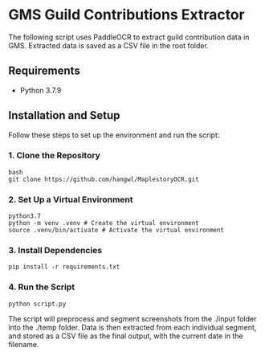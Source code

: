 # GMS Guild Contributions Extractor

The following script uses PaddleOCR to extract guild contribution data in GMS. Extracted data is saved as a CSV file in the root folder.

## Requirements

- Python 3.7.9

## Installation and Setup

Follow these steps to set up the environment and run the script:

### 1. Clone the Repository
```
bash
git clone https://github.com/hangwl/MaplestoryOCR.git
```

### 2. Set Up a Virtual Environment
```
python3.7
python -m venv .venv # Create the virtual environment
source .venv/bin/activate # Activate the virtual environment
```

### 3. Install Dependencies
```
pip install -r requirements.txt
```

### 4. Run the Script
```
python script.py
```

The script will preprocess and segment screenshots from the ./input folder into the ./temp folder. Data is then extracted from each individual segment, and stored as a CSV file as the final output, with the current date in the filename.